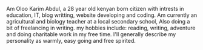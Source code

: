 Am Oloo Karim Abdul, a 28 year old kenyan born citizen with intrests in education, IT, blog writting, website developing and coding. Am currently an agricultural and biology teacher at a local secondary school, Also doing a bit of freelancing in writing. my hobbies include: reading, writing, adventure and doing charitable work in my free time. I'll generally describe my personality as warmly, easy going and free spirited.
